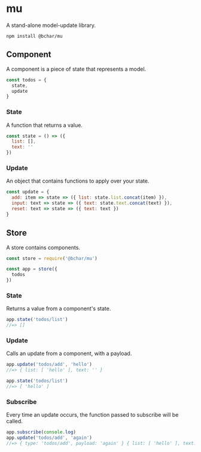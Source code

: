 # mu

A stand-alone model-update library.

`npm install @bchar/mu`

## Component

A component is a piece of state that represents a model.

```javascript
const todos = {
  state,
  update
}
```

### State

A function that returns a value.

```javascript
const state = () => ({
  list: [],
  text: ''
})
```

### Update

An object that contains functions to apply over your state.

```javascript
const update = {
  add: item => state => ({ list: state.list.concat(item) }),
  input: text => state => ({ text: state.text.concat(text) }),
  reset: text => state => ({ text: text })
}
```

## Store

A store contains components.

```javascript
const store = require('@bchar/mu')

const app = store({
  todos
})
```

### State

Returns a value from a component's state.

```javascript
app.state('todos/list')
//=> []
```

### Update

Calls an update from a component, with a payload.

```javascript
app.update('todos/add', 'hello')
//=> { list: [ 'hello' ], text: '' }

app.state('todos/list')
//=> [ 'hello' ]
```

### Subscribe

Every time an update occurs, the function passed to subscribe will be called.

```javascript
app.subscribe(console.log)
app.update('todos/add', 'again')
//=> { type: 'todos/add', payload: 'again' } { list: [ 'hello' ], text: '' } { list: [ 'hello', 'again' ] }
```
